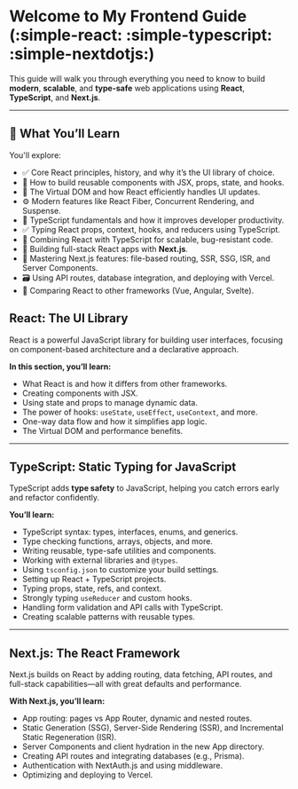 # Welcome to My Frontend Guide (:simple-react: :simple-typescript: :simple-nextdotjs:)

This guide will walk you through everything you need to know to build **modern**, **scalable**, and **type-safe** web applications using **React**, **TypeScript**, and **Next.js**.

---

## 📘 What You’ll Learn

You'll explore:

- ✅ Core React principles, history, and why it’s the UI library of choice.
- 🧱 How to build reusable components with JSX, props, state, and hooks.
- 🔄 The Virtual DOM and how React efficiently handles UI updates.
- ⚙️ Modern features like React Fiber, Concurrent Rendering, and Suspense.
- 🧠 TypeScript fundamentals and how it improves developer productivity.
- ✅ Typing React props, context, hooks, and reducers using TypeScript.
- 🧩 Combining React with TypeScript for scalable, bug-resistant code.
- 🚀 Building full-stack React apps with **Next.js**.
- 🧭 Mastering Next.js features: file-based routing, SSR, SSG, ISR, and Server Components.
- 🗃️ Using API routes, database integration, and deploying with Vercel.
- 🔁 Comparing React to other frameworks (Vue, Angular, Svelte).

## React: The UI Library

React is a powerful JavaScript library for building user interfaces, focusing on component-based architecture and a declarative approach.

**In this section, you’ll learn:**

- What React is and how it differs from other frameworks.
- Creating components with JSX.
- Using state and props to manage dynamic data.
- The power of hooks: `useState`, `useEffect`, `useContext`, and more.
- One-way data flow and how it simplifies app logic.
- The Virtual DOM and performance benefits.

---

## TypeScript: Static Typing for JavaScript

TypeScript adds **type safety** to JavaScript, helping you catch errors early and refactor confidently.

**You’ll learn:**

- TypeScript syntax: types, interfaces, enums, and generics.
- Type checking functions, arrays, objects, and more.
- Writing reusable, type-safe utilities and components.
- Working with external libraries and `@types`.
- Using `tsconfig.json` to customize your build settings.
- Setting up React + TypeScript projects.
- Typing props, state, refs, and context.
- Strongly typing `useReducer` and custom hooks.
- Handling form validation and API calls with TypeScript.
- Creating scalable patterns with reusable types.

---

## Next.js: The React Framework

Next.js builds on React by adding routing, data fetching, API routes, and full-stack capabilities—all with great defaults and performance.

**With Next.js, you’ll learn:**

- App routing: pages vs App Router, dynamic and nested routes.
- Static Generation (SSG), Server-Side Rendering (SSR), and Incremental Static Regeneration (ISR).
- Server Components and client hydration in the new App directory.
- Creating API routes and integrating databases (e.g., Prisma).
- Authentication with NextAuth.js and using middleware.
- Optimizing and deploying to Vercel.
